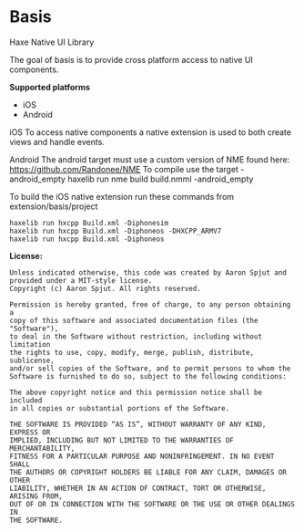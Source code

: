 Basis
=====

Haxe Native UI Library

The goal of basis is to provide cross platform access to native UI components.

**Supported platforms**

* iOS
* Android

iOS
To access native components a native extension is used to both create views and handle events.

Android
The android target must use a custom version of NME found here:
	https://github.com/Randonee/NME
To compile use the target -android_empty
	haxelib run nme build build.nmml -android_empty


To build the iOS native extension run these commands from extension/basis/project

	haxelib run hxcpp Build.xml -Diphonesim
	haxelib run hxcpp Build.xml -Diphoneos -DHXCPP_ARMV7
	haxelib run hxcpp Build.xml -Diphoneos


**License:**

    Unless indicated otherwise, this code was created by Aaron Spjut and
    provided under a MIT-style license. 
    Copyright (c) Aaron Spjut. All rights reserved.

    Permission is hereby granted, free of charge, to any person obtaining a 
    copy of this software and associated documentation files (the "Software"),
    to deal in the Software without restriction, including without limitation
    the rights to use, copy, modify, merge, publish, distribute, sublicense,
    and/or sell copies of the Software, and to permit persons to whom the
    Software is furnished to do so, subject to the following conditions:

    The above copyright notice and this permission notice shall be included
    in all copies or substantial portions of the Software.

    THE SOFTWARE IS PROVIDED “AS IS”, WITHOUT WARRANTY OF ANY KIND, EXPRESS OR
    IMPLIED, INCLUDING BUT NOT LIMITED TO THE WARRANTIES OF MERCHANTABILITY,
    FITNESS FOR A PARTICULAR PURPOSE AND NONINFRINGEMENT. IN NO EVENT SHALL 
    THE AUTHORS OR COPYRIGHT HOLDERS BE LIABLE FOR ANY CLAIM, DAMAGES OR OTHER
    LIABILITY, WHETHER IN AN ACTION OF CONTRACT, TORT OR OTHERWISE, ARISING FROM,
    OUT OF OR IN CONNECTION WITH THE SOFTWARE OR THE USE OR OTHER DEALINGS IN
    THE SOFTWARE.